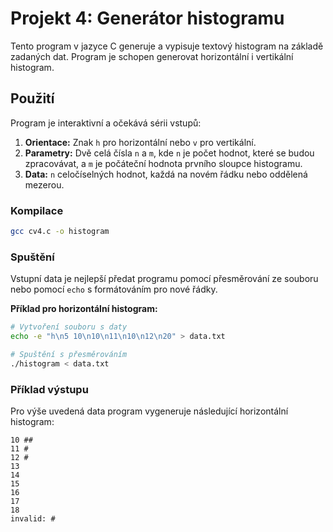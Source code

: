 # Projekt 4: Generátor histogramu

Tento program v jazyce C generuje a vypisuje textový histogram na základě zadaných dat. Program je schopen generovat horizontální i vertikální histogram.

## Použití

Program je interaktivní a očekává sérii vstupů:
1.  **Orientace:** Znak `h` pro horizontální nebo `v` pro vertikální.
2.  **Parametry:** Dvě celá čísla `n` a `m`, kde `n` je počet hodnot, které se budou zpracovávat, a `m` je počáteční hodnota prvního sloupce histogramu.
3.  **Data:** `n` celočíselných hodnot, každá na novém řádku nebo oddělená mezerou.

### Kompilace
```sh
gcc cv4.c -o histogram
```

### Spuštění
Vstupní data je nejlepší předat programu pomocí přesměrování ze souboru nebo pomocí `echo` s formátováním pro nové řádky.

**Příklad pro horizontální histogram:**
```sh
# Vytvoření souboru s daty
echo -e "h\n5 10\n10\n11\n10\n12\n20" > data.txt

# Spuštění s přesměrováním
./histogram < data.txt
```

### Příklad výstupu
Pro výše uvedená data program vygeneruje následující horizontální histogram:
```
10 ##
11 #
12 #
13
14
15
16
17
18
invalid: #
```
